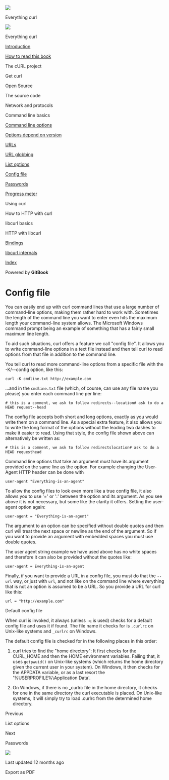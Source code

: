 <a href="../index.html" class="link-a079aa82--primary-53a25e66--logoLink-10d08504"></a>

<img src="https://gblobscdn.gitbook.com/orgs%2F-LxuH0qSm4xO9nWfEBlB%2Favatar.png?alt=media" class="image-67b14f24--avatar-1c1d03ec" />

<span class="text-4505230f--UIH400-4e41e82a--textContentFamily-49a318e1--spaceNameText-677c2969">Everything curl</span>

<a href="../index.html" class="link-a079aa82--primary-53a25e66--logoLink-10d08504"></a>

<img src="https://gblobscdn.gitbook.com/orgs%2F-LxuH0qSm4xO9nWfEBlB%2Favatar.png?alt=media" class="image-67b14f24--avatar-1c1d03ec" />

<span class="text-4505230f--UIH400-4e41e82a--textContentFamily-49a318e1--spaceNameText-677c2969">Everything curl</span>

<a href="../index.html" class="navButton-94f2579c--navButtonClickable-161b88ca"><span class="text-4505230f--UIH300-2063425d--textContentFamily-49a318e1--navButtonLabel-14a4968f">Introduction</span></a>

<a href="../how-to-read.html" class="navButton-94f2579c--navButtonClickable-161b88ca"><span class="text-4505230f--UIH300-2063425d--textContentFamily-49a318e1--navButtonLabel-14a4968f">How to read this book</span></a>

<span class="text-4505230f--UIH300-2063425d--textContentFamily-49a318e1--navButtonLabel-14a4968f">The cURL project</span>

<span class="text-4505230f--UIH300-2063425d--textContentFamily-49a318e1--navButtonLabel-14a4968f">Get curl</span>

<span class="text-4505230f--UIH300-2063425d--textContentFamily-49a318e1--navButtonLabel-14a4968f">Open Source</span>

<span class="text-4505230f--UIH300-2063425d--textContentFamily-49a318e1--navButtonLabel-14a4968f">The source code</span>

<span class="text-4505230f--UIH300-2063425d--textContentFamily-49a318e1--navButtonLabel-14a4968f">Network and protocols</span>

<span class="text-4505230f--UIH300-2063425d--textContentFamily-49a318e1--navButtonLabel-14a4968f">Command line basics</span>

<a href="options.html" class="navButton-94f2579c--pageItemWithChildrenNested-2c5d8183--navButtonClickable-161b88ca"><span class="text-4505230f--UIH300-2063425d--textContentFamily-49a318e1--navButtonLabel-14a4968f">Command line options</span></a>

<a href="versions.html" class="navButton-94f2579c--pageItemWithChildrenNested-2c5d8183--navButtonClickable-161b88ca"><span class="text-4505230f--UIH300-2063425d--textContentFamily-49a318e1--navButtonLabel-14a4968f">Options depend on version</span></a>

<a href="urls.html" class="navButton-94f2579c--pageItemWithChildrenNested-2c5d8183--navButtonClickable-161b88ca"><span class="text-4505230f--UIH300-2063425d--textContentFamily-49a318e1--navButtonLabel-14a4968f">URLs</span></a>

<a href="globbing.html" class="navButton-94f2579c--pageItemWithChildrenNested-2c5d8183--navButtonClickable-161b88ca"><span class="text-4505230f--UIH300-2063425d--textContentFamily-49a318e1--navButtonLabel-14a4968f">URL globbing</span></a>

<a href="listopts.html" class="navButton-94f2579c--pageItemWithChildrenNested-2c5d8183--navButtonClickable-161b88ca"><span class="text-4505230f--UIH300-2063425d--textContentFamily-49a318e1--navButtonLabel-14a4968f">List options</span></a>

<a href="configfile.html" class="navButton-94f2579c--pageItemWithChildrenNested-2c5d8183--navButtonClickable-161b88ca--navButtonOpened-6a88552e"><span class="text-4505230f--UIH300-2063425d--textContentFamily-49a318e1--navButtonLabel-14a4968f">Config file</span></a>

<a href="passwords.html" class="navButton-94f2579c--pageItemWithChildrenNested-2c5d8183--navButtonClickable-161b88ca"><span class="text-4505230f--UIH300-2063425d--textContentFamily-49a318e1--navButtonLabel-14a4968f">Passwords</span></a>

<a href="progressmeter.html" class="navButton-94f2579c--pageItemWithChildrenNested-2c5d8183--navButtonClickable-161b88ca"><span class="text-4505230f--UIH300-2063425d--textContentFamily-49a318e1--navButtonLabel-14a4968f">Progress meter</span></a>

<span class="text-4505230f--UIH300-2063425d--textContentFamily-49a318e1--navButtonLabel-14a4968f">Using curl</span>

<span class="text-4505230f--UIH300-2063425d--textContentFamily-49a318e1--navButtonLabel-14a4968f">How to HTTP with curl</span>

<span class="text-4505230f--UIH300-2063425d--textContentFamily-49a318e1--navButtonLabel-14a4968f">libcurl basics</span>

<span class="text-4505230f--UIH300-2063425d--textContentFamily-49a318e1--navButtonLabel-14a4968f">HTTP with libcurl</span>

<a href="../bindings.html" class="navButton-94f2579c--navButtonClickable-161b88ca"><span class="text-4505230f--UIH300-2063425d--textContentFamily-49a318e1--navButtonLabel-14a4968f">Bindings</span></a>

<a href="../internals.html" class="navButton-94f2579c--navButtonClickable-161b88ca"><span class="text-4505230f--UIH300-2063425d--textContentFamily-49a318e1--navButtonLabel-14a4968f">libcurl internals</span></a>

<a href="../bookindex.html" class="navButton-94f2579c--navButtonClickable-161b88ca"><span class="text-4505230f--UIH300-2063425d--textContentFamily-49a318e1--navButtonLabel-14a4968f">Index</span></a>

<a href="https://www.gitbook.com/?utm_source=content&amp;utm_medium=trademark&amp;utm_campaign=curl-1" class="reset-3c756112--trademark-a8da4b94"></a>

<span class="text-4505230f--TextH200-a3425406--textUIFamily-5ebd8e40">Powered by **GitBook**</span>

# <span class="text-4505230f--DisplayH900-bfb998fa--textContentFamily-49a318e1">Config file</span>

<span class="text-4505230f--UIH300-2063425d--textUIFamily-5ebd8e40--text-8ee2c8b2"></span>

<span class="text-4505230f--TextH400-3033861f--textContentFamily-49a318e1"><span data-key="6183b486cacc4c5fbc3b04338ddc84c9"><span data-offset-key="6183b486cacc4c5fbc3b04338ddc84c9:0">You can easily end up with curl command lines that use a large number of command-line options, making them rather hard to work with. Sometimes the length of the command line you want to enter even hits the maximum length your command-line system allows. The Microsoft Windows command prompt being an example of something that has a fairly small maximum line length.</span></span></span>

<span class="text-4505230f--TextH400-3033861f--textContentFamily-49a318e1"><span data-key="8ae2f7fcd79349d096fd92dfab1059c5"><span data-offset-key="8ae2f7fcd79349d096fd92dfab1059c5:0">To aid such situations, curl offers a feature we call "config file". It allows you to write command-line options in a text file instead and then tell curl to read options from that file in addition to the command line.</span></span></span>

<span class="text-4505230f--TextH400-3033861f--textContentFamily-49a318e1"><span data-key="1c3ae8ca4d294d12a21df05376efcf60"><span data-offset-key="1c3ae8ca4d294d12a21df05376efcf60:0">You tell curl to read more command-line options from a specific file with the -K/--config option, like this:</span></span></span>

    curl -K cmdline.txt http://example.com

<span class="text-4505230f--TextH400-3033861f--textContentFamily-49a318e1"><span data-key="55c523746e60469da8cebc9725b3b2a8"><span data-offset-key="55c523746e60469da8cebc9725b3b2a8:0">…and in the </span><span data-offset-key="55c523746e60469da8cebc9725b3b2a8:1">`cmdline.txt`</span><span data-offset-key="55c523746e60469da8cebc9725b3b2a8:2"> file (which, of course, can use any file name you please) you enter each command line per line:</span></span></span>

    # this is a comment, we ask to follow redirects--location# ask to do a HEAD request--head

<span class="text-4505230f--TextH400-3033861f--textContentFamily-49a318e1"><span data-key="ec4e1392e9034621a4f1c444f81c653d"><span data-offset-key="ec4e1392e9034621a4f1c444f81c653d:0">The config file accepts both short and long options, exactly as you would write them on a command line. As a special extra feature, it also allows you to write the long format of the options without the leading two dashes to make it easier to read. Using that style, the config file shown above can alternatively be written as:</span></span></span>

    # this is a comment, we ask to follow redirectslocation# ask to do a HEAD requesthead

<span class="text-4505230f--TextH400-3033861f--textContentFamily-49a318e1"><span data-key="034b9016e8f8435a8dbd67f2daefb113"><span data-offset-key="034b9016e8f8435a8dbd67f2daefb113:0">Command line options that take an argument must have its argument provided on the same line as the option. For example changing the User-Agent HTTP header can be done with</span></span></span>

    user-agent "Everything-is-an-agent"

<span class="text-4505230f--TextH400-3033861f--textContentFamily-49a318e1"><span data-key="8a79a922b8ac430587aaa9d359db3d0f"><span data-offset-key="8a79a922b8ac430587aaa9d359db3d0f:0">To allow the config files to look even more like a true config file, it also allows you to use '=' or ':' between the option and its argument. As you see above it is not necessary, but some like the clarity it offers. Setting the user-agent option again:</span></span></span>

    user-agent = "Everything-is-an-agent"

<span class="text-4505230f--TextH400-3033861f--textContentFamily-49a318e1"><span data-key="c01dbdb22f894bc3918d02b07691279d"><span data-offset-key="c01dbdb22f894bc3918d02b07691279d:0">The argument to an option can be specified without double quotes and then curl will treat the next space or newline as the end of the argument. So if you want to provide an argument with embedded spaces you must use double quotes.</span></span></span>

<span class="text-4505230f--TextH400-3033861f--textContentFamily-49a318e1"><span data-key="b41dd62683be444c99602bd4f1acba0e"><span data-offset-key="b41dd62683be444c99602bd4f1acba0e:0">The user agent string example we have used above has no white spaces and therefore it can also be provided without the quotes like:</span></span></span>

    user-agent = Everything-is-an-agent

<span class="text-4505230f--TextH400-3033861f--textContentFamily-49a318e1"><span data-key="88159985804f415faa8b766e8d34a5a2"><span data-offset-key="88159985804f415faa8b766e8d34a5a2:0">Finally, if you want to provide a URL in a config file, you must do that the </span><span data-offset-key="88159985804f415faa8b766e8d34a5a2:1">`--url`</span><span data-offset-key="88159985804f415faa8b766e8d34a5a2:2"> way, or just with </span><span data-offset-key="88159985804f415faa8b766e8d34a5a2:3">`url`</span><span data-offset-key="88159985804f415faa8b766e8d34a5a2:4">, and not like on the command line where everything that is not an option is assumed to be a URL. So you provide a URL for curl like this:</span></span></span>

    url = "http://example.com"

<span class="text-4505230f--HeadingH700-04e1a2a3--textContentFamily-49a318e1"><span data-key="9ffd35b685d445f19e1571f8664f08f4"><span data-offset-key="9ffd35b685d445f19e1571f8664f08f4:0">Default config file</span></span></span>

<span class="text-4505230f--TextH400-3033861f--textContentFamily-49a318e1"><span data-key="613feb6727e44569b21bb8b074cd2705"><span data-offset-key="613feb6727e44569b21bb8b074cd2705:0">When curl is invoked, it always (unless </span><span data-offset-key="613feb6727e44569b21bb8b074cd2705:1">`-q`</span><span data-offset-key="613feb6727e44569b21bb8b074cd2705:2"> is used) checks for a default config file and uses it if found. The file name it checks for is </span><span data-offset-key="613feb6727e44569b21bb8b074cd2705:3">`.curlrc`</span><span data-offset-key="613feb6727e44569b21bb8b074cd2705:4"> on Unix-like systems and </span><span data-offset-key="613feb6727e44569b21bb8b074cd2705:5">`_curlrc`</span><span data-offset-key="613feb6727e44569b21bb8b074cd2705:6"> on Windows.</span></span></span>

<span class="text-4505230f--TextH400-3033861f--textContentFamily-49a318e1"><span data-key="af0a646288eb44668f90501d6563cc80"><span data-offset-key="af0a646288eb44668f90501d6563cc80:0">The default config file is checked for in the following places in this order:</span></span></span>

1.  <span class="text-4505230f--TextH400-3033861f--textContentFamily-49a318e1"><span data-key="3976386444274470a7013a631e604e3b"><span data-offset-key="3976386444274470a7013a631e604e3b:0">curl tries to find the "home directory": It first checks for the CURL_HOME and then the HOME environment variables. Failing that, it uses </span><span data-offset-key="3976386444274470a7013a631e604e3b:1">`getpwuid()`</span><span data-offset-key="3976386444274470a7013a631e604e3b:2"> on Unix-like systems (which returns the home directory given the current user in your system). On Windows, it then checks for the APPDATA variable, or as a last resort the '%USERPROFILE%\\Application Data'.</span></span></span>

2.  <span class="text-4505230f--TextH400-3033861f--textContentFamily-49a318e1"><span data-key="06dc7477c79349ac88124deaa8d2e908"><span data-offset-key="06dc7477c79349ac88124deaa8d2e908:0">On Windows, if there is no \_curlrc file in the home directory, it checks for one in the same directory the curl executable is placed. On Unix-like systems, it will simply try to load .curlrc from the determined home directory.</span></span></span>

<a href="listopts.html" class="reset-3c756112--card-6570f064--whiteCard-fff091a4--cardPrevious-56a5e674"></a>

<span class="text-4505230f--TextH200-a3425406--textContentFamily-49a318e1">Previous</span>

<span class="text-4505230f--UIH400-4e41e82a--textContentFamily-49a318e1">List options</span>

<a href="passwords.html" class="reset-3c756112--card-6570f064--whiteCard-fff091a4--cardNext-19241c42"></a>

<span class="text-4505230f--TextH200-a3425406--textContentFamily-49a318e1">Next</span>

<span class="text-4505230f--UIH400-4e41e82a--textContentFamily-49a318e1">Passwords</span>

<img src="https://avatars.githubusercontent.com/u/66654881?v=4" class="image-67b14f24--avatar-1c1d03ec" />

<span class="text-4505230f--TextH200-a3425406--textContentFamily-49a318e1">Last updated 12 months ago</span>

<span class="text-4505230f--UIH300-2063425d--textUIFamily-5ebd8e40">Export as PDF</span>
